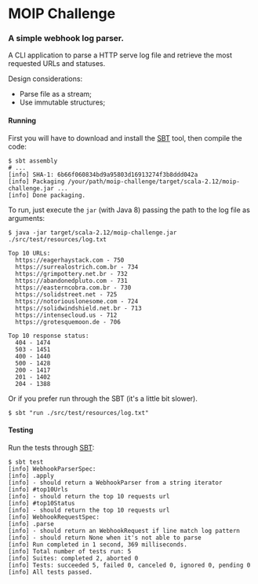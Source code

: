 # MOIP Challenge

### A simple webhook log parser.

A CLI application to parse a HTTP serve log file and retrieve the most requested URLs and statuses.

Design considerations:
- Parse file as a stream;
- Use immutable structures;

#### Running

First you will have to download and install the [SBT](http://www.scala-sbt.org/download.html) tool, then compile the code:

```shell
$ sbt assembly
# ...
[info] SHA-1: 6b66f060834bd9a95803d16913274f3b8ddd042a
[info] Packaging /your/path/moip-challenge/target/scala-2.12/moip-challenge.jar ...
[info] Done packaging.
```

To run, just execute the `jar` (with Java 8) passing the path to the log file as arguments:

```shell
$ java -jar target/scala-2.12/moip-challenge.jar ./src/test/resources/log.txt

Top 10 URLs:
  https://eagerhaystack.com - 750
  https://surrealostrich.com.br - 734
  https://grimpottery.net.br - 732
  https://abandonedpluto.com - 731
  https://easterncobra.com.br - 730
  https://solidstreet.net - 725
  https://notoriouslonesome.com - 724
  https://solidwindshield.net.br - 713
  https://intensecloud.us - 712
  https://grotesquemoon.de - 706

Top 10 response status:
  404 - 1474
  503 - 1451
  400 - 1440
  500 - 1428
  200 - 1417
  201 - 1402
  204 - 1388
```

Or if you prefer run through the SBT (it's a little bit slower).

```
$ sbt "run ./src/test/resources/log.txt"
```

#### Testing

Run the tests through [SBT](http://www.scala-sbt.org/download.html):

```shell
$ sbt test
[info] WebhookParserSpec:
[info] .apply
[info] - should return a WebhookParser from a string iterator
[info] #top10Urls
[info] - should return the top 10 requests url
[info] #top10Status
[info] - should return the top 10 requests url
[info] WebhookRequestSpec:
[info] .parse
[info] - should return an WebhookRequest if line match log pattern
[info] - should return None when it's not able to parse
[info] Run completed in 1 second, 369 milliseconds.
[info] Total number of tests run: 5
[info] Suites: completed 2, aborted 0
[info] Tests: succeeded 5, failed 0, canceled 0, ignored 0, pending 0
[info] All tests passed.
```
